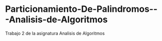 # Particionamiento-De-Palindromos---Analisis-de-Algoritmos
Trabajo 2 de la asignatura Analisis de Algoritmos
